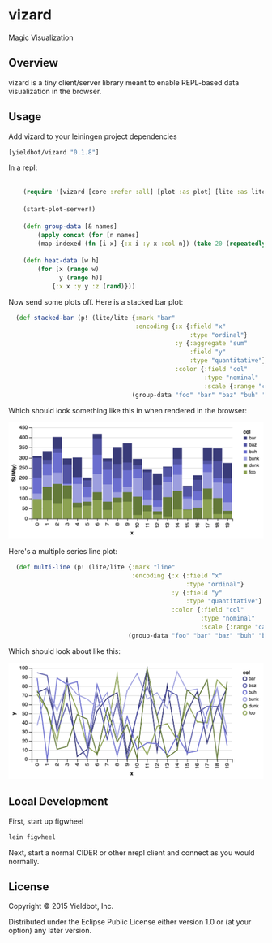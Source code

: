 # vizard

Magic Visualization

## Overview

vizard is a tiny client/server library meant to enable REPL-based data visualization in the browser.

## Usage

Add vizard to your leiningen project dependencies

``` clojure
[yieldbot/vizard "0.1.8"]
```

In a repl:

``` clojure

    (require '[vizard [core :refer :all] [plot :as plot] [lite :as lite]])

    (start-plot-server!)

    (defn group-data [& names]
        (apply concat (for [n names]
        (map-indexed (fn [i x] {:x i :y x :col n}) (take 20 (repeatedly #(rand-int 100)))))))

    (defn heat-data [w h]
        (for [x (range w)
              y (range h)]
            {:x x :y y :z (rand)}))
```

Now send some plots off. Here is a stacked bar plot:

``` clojure
  (def stacked-bar (p! (lite/lite {:mark "bar"
                                   :encoding {:x {:field "x"
                                                  :type "ordinal"}
                                              :y {:aggregate "sum"
                                                  :field "y"
                                                  :type "quantitative"}
                                              :color {:field "col"
                                                      :type "nominal"
                                                      :scale {:range "category20b"}}}}
                                  (group-data "foo" "bar" "baz" "buh" "bunk" "dunk"))))

```

Which should look something like this in when rendered in the browser:

![bar](doc/bar-lite.png)

Here's a multiple series line plot:

``` clojure
  (def multi-line (p! (lite/lite {:mark "line"
                                  :encoding {:x {:field "x"
                                                 :type "ordinal"}
                                             :y {:field "y"
                                                 :type "quantitative"}
                                             :color {:field "col"
                                                     :type "nominal"
                                                     :scale {:range "category20b"}}}}
                                 (group-data "foo" "bar" "baz" "buh" "bunk" "dunk"))))
```

Which should look about like this:

![line](doc/line-lite.png)

## Local Development

First, start up figwheel
``` sh
lein figwheel
```

Next, start a normal CIDER or other nrepl client and connect as you would normally.

## License

Copyright © 2015 Yieldbot, Inc.

Distributed under the Eclipse Public License either version 1.0 or (at your option) any later version.
